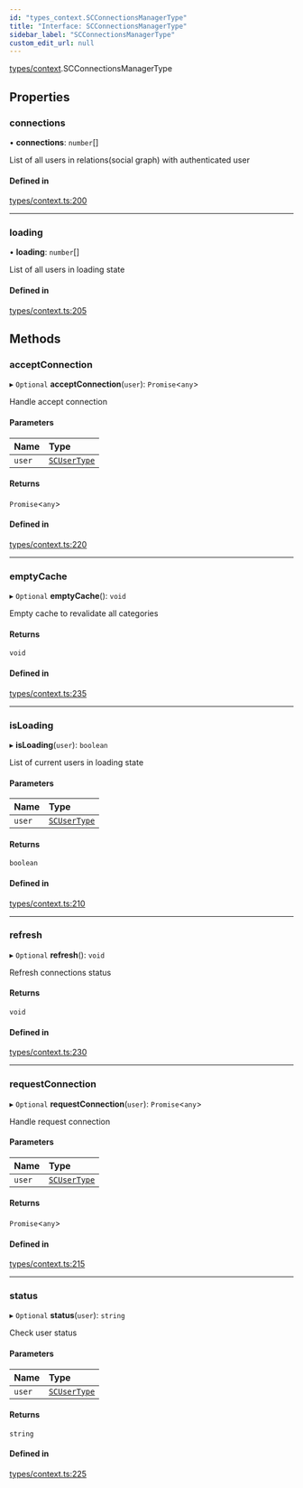 ```yaml
---
id: "types_context.SCConnectionsManagerType"
title: "Interface: SCConnectionsManagerType"
sidebar_label: "SCConnectionsManagerType"
custom_edit_url: null
---
```


[types/context](../modules/types_context.md).SCConnectionsManagerType

## Properties

### connections

• **connections**: `number`[]

List of all users in relations(social graph) with authenticated user

#### Defined in

[types/context.ts:200](https://github.com/selfcommunity/community-ui/blob/67100aa/packages/sc-core/src/types/context.ts#L200)

___

### loading

• **loading**: `number`[]

List of all users in loading state

#### Defined in

[types/context.ts:205](https://github.com/selfcommunity/community-ui/blob/67100aa/packages/sc-core/src/types/context.ts#L205)

## Methods

### acceptConnection

▸ `Optional` **acceptConnection**(`user`): `Promise`<`any`\>

Handle accept connection

#### Parameters

| Name | Type |
| :------ | :------ |
| `user` | [`SCUserType`](types_user.SCUserType.md) |

#### Returns

`Promise`<`any`\>

#### Defined in

[types/context.ts:220](https://github.com/selfcommunity/community-ui/blob/67100aa/packages/sc-core/src/types/context.ts#L220)

___

### emptyCache

▸ `Optional` **emptyCache**(): `void`

Empty cache to revalidate all categories

#### Returns

`void`

#### Defined in

[types/context.ts:235](https://github.com/selfcommunity/community-ui/blob/67100aa/packages/sc-core/src/types/context.ts#L235)

___

### isLoading

▸ **isLoading**(`user`): `boolean`

List of current users in loading state

#### Parameters

| Name | Type |
| :------ | :------ |
| `user` | [`SCUserType`](types_user.SCUserType.md) |

#### Returns

`boolean`

#### Defined in

[types/context.ts:210](https://github.com/selfcommunity/community-ui/blob/67100aa/packages/sc-core/src/types/context.ts#L210)

___

### refresh

▸ `Optional` **refresh**(): `void`

Refresh connections status

#### Returns

`void`

#### Defined in

[types/context.ts:230](https://github.com/selfcommunity/community-ui/blob/67100aa/packages/sc-core/src/types/context.ts#L230)

___

### requestConnection

▸ `Optional` **requestConnection**(`user`): `Promise`<`any`\>

Handle request connection

#### Parameters

| Name | Type |
| :------ | :------ |
| `user` | [`SCUserType`](types_user.SCUserType.md) |

#### Returns

`Promise`<`any`\>

#### Defined in

[types/context.ts:215](https://github.com/selfcommunity/community-ui/blob/67100aa/packages/sc-core/src/types/context.ts#L215)

___

### status

▸ `Optional` **status**(`user`): `string`

Check user status

#### Parameters

| Name | Type |
| :------ | :------ |
| `user` | [`SCUserType`](types_user.SCUserType.md) |

#### Returns

`string`

#### Defined in

[types/context.ts:225](https://github.com/selfcommunity/community-ui/blob/67100aa/packages/sc-core/src/types/context.ts#L225)

